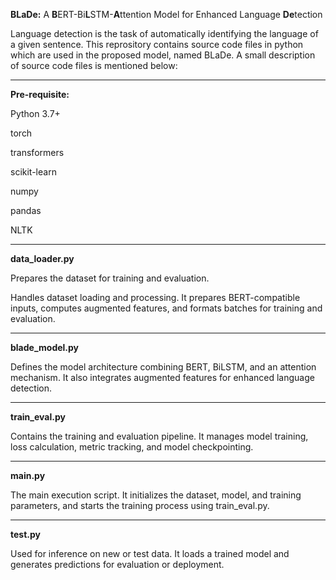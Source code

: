 **BLaDe:** A **B**ERT-Bi**L**STM-**A**ttention Model for Enhanced Language **De**tection

Language detection is the task of automatically identifying the language of a given sentence. This reprository contains source code files in python which are used in the proposed model, named BLaDe. A small description of source code files is mentioned below:

---------------------------------------
**Pre-requisite:**

Python 3.7+

torch

transformers

scikit-learn

numpy

pandas

NLTK

---------------------------------------
**data_loader.py**

Prepares the dataset for training and evaluation.

Handles dataset loading and processing. It prepares BERT-compatible inputs, computes augmented features, and formats batches for training and evaluation.

---------------------------------------
**blade_model.py**

Defines the model architecture combining BERT, BiLSTM, and an attention mechanism. It also integrates augmented features for enhanced language detection.

---------------------------------------
**train_eval.py**

Contains the training and evaluation pipeline. It manages model training, loss calculation, metric tracking, and model checkpointing.

---------------------------------------
**main.py**

The main execution script. It initializes the dataset, model, and training parameters, and starts the training process using train_eval.py.

---------------------------------------
**test.py**

Used for inference on new or test data. It loads a trained model and generates predictions for evaluation or deployment.




















